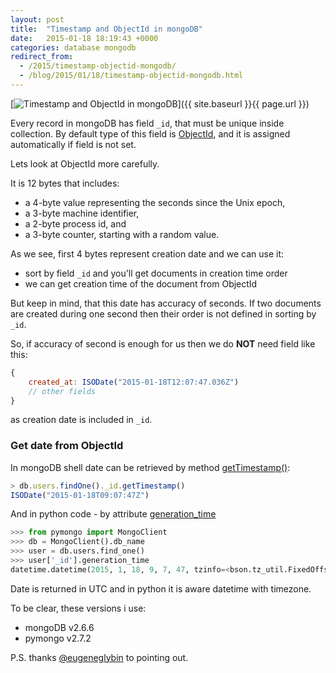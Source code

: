 ```yaml
---
layout: post
title:  "Timestamp and ObjectId in mongoDB"
date:   2015-01-18 18:19:43 +0000
categories: database mongodb
redirect_from:
  - /2015/timestamp-objectid-mongodb/
  - /blog/2015/01/18/timestamp-objectid-mongodb.html
---
```


[![Timestamp and ObjectId in mongoDB](https://img-fotki.yandex.ru/get/17859/85893628.c67/0_16f717_c4a5da7b_orig.png "Timestamp and ObjectId in mongoDB")]({{ site.baseurl }}{{ page.url }})

Every record in mongoDB has field `_id`, that must be unique inside collection.
By default type of this field is [ObjectId](http://docs.mongodb.org/manual/reference/object-id/),
and it is assigned automatically if field is not set.

Lets look at ObjectId more carefully.

<!--more-->

It is 12 bytes that includes:

- a 4-byte value representing the seconds since the Unix epoch,
- a 3-byte machine identifier,
- a 2-byte process id, and
- a 3-byte counter, starting with a random value.

As we see, first 4 bytes represent creation date and we can use it:

- sort by field `_id` and you'll get documents in creation time order
- we can get creation time of the document from ObjectId

But keep in mind, that this date has accuracy of seconds. If two documents are created
during one second then their order is not defined in sorting by `_id`.

So, if accuracy of second is enough for us then we do **NOT** need field like this:

```javascript
{
    created_at: ISODate("2015-01-18T12:07:47.036Z")
    // other fields
}
```

as creation date is included in `_id`.

### Get date from ObjectId

In mongoDB shell date can be retrieved by method [getTimestamp()](http://docs.mongodb.org/manual/reference/method/ObjectId.getTimestamp/#ObjectId.getTimestamp):

```javascript
> db.users.findOne()._id.getTimestamp()
ISODate("2015-01-18T09:07:47Z")
```

And in python code - by attribute [generation_time](http://api.mongodb.org/python/current/api/bson/objectid.html?highlight=generation_time#bson.objectid.ObjectId.generation_time)

```python
>>> from pymongo import MongoClient
>>> db = MongoClient().db_name
>>> user = db.users.find_one()
>>> user['_id'].generation_time
datetime.datetime(2015, 1, 18, 9, 7, 47, tzinfo=<bson.tz_util.FixedOffset object at 0x10e758d50>)
```

Date is returned in UTC and in python it is aware datetime with timezone.

To be clear, these versions i use:

- mongoDB v2.6.6
- pymongo v2.7.2

P.S. thanks [@eugeneglybin](https://twitter.com/eugeneglybin) to pointing out.
